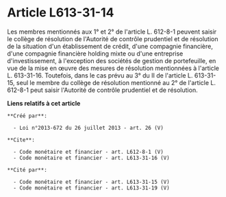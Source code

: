 # Article L613-31-14

Les membres mentionnés aux 1° et 2° de l'article L. 612-8-1 peuvent saisir le collège de résolution de l'Autorité de contrôle
prudentiel et de résolution de la situation d'un établissement de crédit, d'une compagnie financière, d'une compagnie
financière holding mixte ou d'une entreprise d'investissement, à l'exception des sociétés de gestion de portefeuille, en vue
de la mise en œuvre des mesures de résolution mentionnées à l'article L. 613-31-16. Toutefois, dans le cas prévu au 3° du II
de l'article L. 613-31-15, seul le membre du collège de résolution mentionné au 2° de l'article L. 612-8-1 peut saisir
l'Autorité de contrôle prudentiel et de résolution.

**Liens relatifs à cet article**

	**Créé par**:

	  - Loi n°2013-672 du 26 juillet 2013 - art. 26 (V)

	**Cite**:

	  - Code monétaire et financier - art. L612-8-1 (V)
	  - Code monétaire et financier - art. L613-31-16 (V)

	**Cité par**:

	  - Code monétaire et financier - art. L613-31-15 (V)
	  - Code monétaire et financier - art. L613-31-19 (V)
